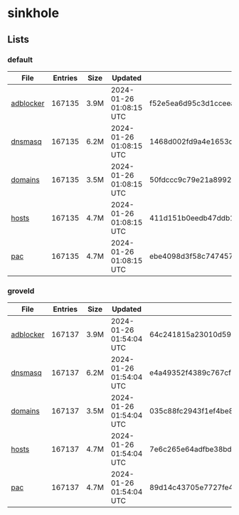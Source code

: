 # sinkhole

## Lists

### default

|File|Entries|Size|Updated|Hash|
|-|-|-|-|-|
|[adblocker](https://raw.githubusercontent.com/groveld/sinkhole/lists/default/adblocker.txt)|167135|3.9M|2024-01-26 01:08:15 UTC|f52e5ea6d95c3d1cceea571193a3601fe206fccebfc89bbd19c80acaf0eb9fb1|
|[dnsmasq](https://raw.githubusercontent.com/groveld/sinkhole/lists/default/dnsmasq.txt)|167135|6.2M|2024-01-26 01:08:15 UTC|1468d002fd9a4e1653c0914705c8af589ec85394192eb309b16d517f17ce388e|
|[domains](https://raw.githubusercontent.com/groveld/sinkhole/lists/default/domains.txt)|167135|3.5M|2024-01-26 01:08:15 UTC|50fdccc9c79e21a8992ec64160061f5dcf8fd584784f267b99b429203e22f2a8|
|[hosts](https://raw.githubusercontent.com/groveld/sinkhole/lists/default/hosts.txt)|167135|4.7M|2024-01-26 01:08:15 UTC|411d151b0eedb47ddb145d82a054fa4b0a4955ee36e26af6f0da9163c4ccf73f|
|[pac](https://raw.githubusercontent.com/groveld/sinkhole/lists/default/pac.txt)|167135|4.7M|2024-01-26 01:08:15 UTC|ebe4098d3f58c74745750b9d7b79e0b176e24a6fcb6b47a97f2cefefc999cf30|

### groveld

|File|Entries|Size|Updated|Hash|
|-|-|-|-|-|
|[adblocker](https://raw.githubusercontent.com/groveld/sinkhole/lists/groveld/adblocker.txt)|167137|3.9M|2024-01-26 01:54:04 UTC|64c241815a23010d59c5100402adcf29c7b75605b3700b4c8ff97099b524961f|
|[dnsmasq](https://raw.githubusercontent.com/groveld/sinkhole/lists/groveld/dnsmasq.txt)|167137|6.2M|2024-01-26 01:54:04 UTC|e4a49352f4389c767cf105752d9a61060ac11beba168ffef04ca05ba158530bb|
|[domains](https://raw.githubusercontent.com/groveld/sinkhole/lists/groveld/domains.txt)|167137|3.5M|2024-01-26 01:54:04 UTC|035c88fc2943f1ef4be808739c76b05066811246ef6de39bf21dff8df440548d|
|[hosts](https://raw.githubusercontent.com/groveld/sinkhole/lists/groveld/hosts.txt)|167137|4.7M|2024-01-26 01:54:04 UTC|7e6c265e64adfbe38bde3d9183ff9c8bc6de89fec2d90d6baf232763dddb0a8c|
|[pac](https://raw.githubusercontent.com/groveld/sinkhole/lists/groveld/pac.txt)|167137|4.7M|2024-01-26 01:54:04 UTC|89d14c43705e7727fe4532a8d987c248de3febff670a53a33bc8733577c1609c|

